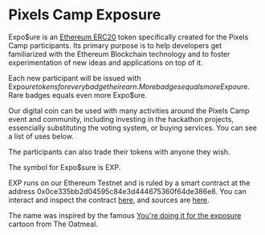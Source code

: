 # Pixels Camp Exposure

Expo$ure is an [Ethereum ERC20][1] token specifically created for the Pixels Camp participants. Its primary purpose is to help developers get familiarized with the Ethereum Blockchain technology and to foster experimentation of new ideas and applications on top of it.

Each new participant will be issued with Expo$ure tokens for every badge their earn. More badges equals more Expo$ure. Rare badges equals even more Expo$ure.

Our digital coin can be used with many activities around the Pixels Camp event and community, including investing in the hackathon projects, essencially substituting the voting system, or buying services. You can see a list of uses below.

The participants can also trade their tokens with anyone they wish.

The symbol for Expo$sure is EXP.

EXP runs on our Ethereum Testnet and is ruled by a smart contract at the address 0x0ce335bb2d04595c84e3d444675360f64de386e8. You can interact and inspect the contract [here][8], and sources are [here][9].

The name was inspired by the famous [You're doing it for the exposure][2] cartoon from The Oatmeal.

[1]: https://theethereum.wiki/w/index.php/ERC20_Token_Standard
[2]: http://theoatmeal.com/comics/exposure
[3]: https://ens.domains/
[4]: https://pixels.camp/campfire/
[5]: https://github.com/ethereum/web3.js
[6]: https://metamask.io/
[7]: https://github.com/ethereum/mist
[8]: https://wallet.pixels.camp/#contracts
[9]: https://github.com/PixelsCamp/moon/tree/master/contracts
